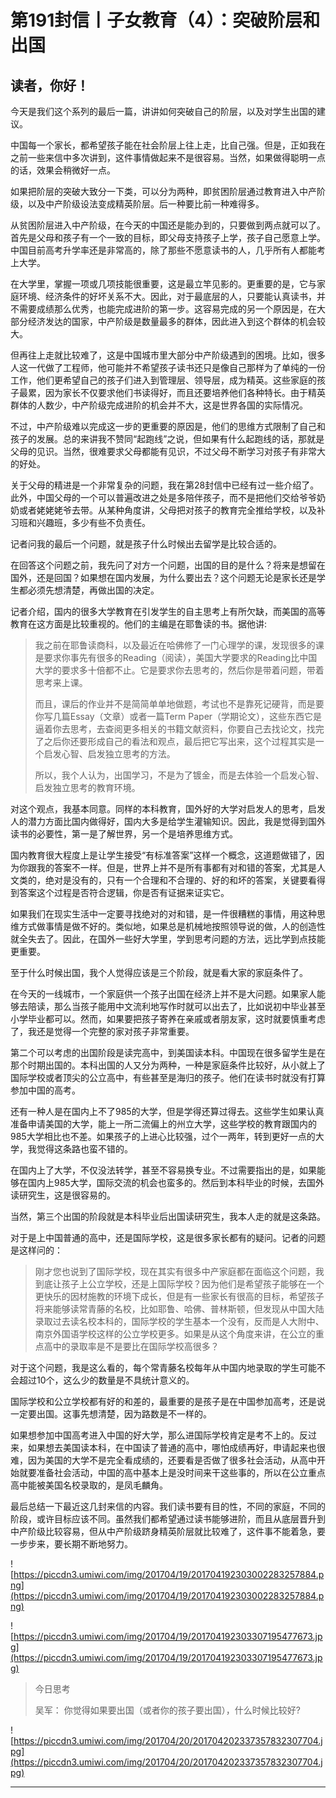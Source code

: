 # 第191封信丨子女教育（4）：突破阶层和出国

## 读者，你好！

今天是我们这个系列的最后一篇，讲讲如何突破自己的阶层，以及对学生出国的建议。

中国每一个家长，都希望孩子能在社会阶层上往上走，比自己强。但是，正如我在之前一些来信中多次讲到，这件事情做起来不是很容易。当然，如果做得聪明一点的话，效果会稍微好一点。

如果把阶层的突破大致分一下类，可以分为两种，即贫困阶层通过教育进入中产阶级，以及中产阶级设法变成精英阶层。后一种要比前一种难得多。

从贫困阶层进入中产阶级，在今天的中国还是能办到的，只要做到两点就可以了。首先是父母和孩子有一个一致的目标，即父母支持孩子上学，孩子自己愿意上学。中国目前高考升学率还是非常高的，除了那些不愿意读书的人，几乎所有人都能考上大学。

在大学里，掌握一项或几项技能很重要，这是最立竿见影的。更重要的是，它与家庭环境、经济条件的好坏关系不大。因此，对于最底层的人，只要能认真读书，并不需要成绩那么优秀，也能完成进阶的第一步。这容易完成的另一个原因是，在大部分经济发达的国家，中产阶级是数量最多的群体，因此进入到这个群体的机会较大。

但再往上走就比较难了，这是中国城市里大部分中产阶级遇到的困境。比如，很多人这一代做了工程师，他可能并不希望孩子读书还只是像自己那样为了单纯的一份工作，他们更希望自己的孩子们进入到管理层、领导层，成为精英。这些家庭的孩子最累，因为家长不仅要求他们书读得好，而且还要培养他们各种特长。由于精英群体的人数少，中产阶级完成进阶的机会并不大，这是世界各国的实际情况。

不过，中产阶级难以完成这一步的更重要的原因是，他们的思维方式限制了自己和孩子的发展。总的来讲我不赞同“起跑线”之说，但如果有什么起跑线的话，那就是父母的见识。当然，很难要求父母都能有见识，不过父母不断学习对孩子有非常大的好处。

关于父母的精进是一个非常复杂的问题，我在第28封信中已经有过一些介绍了。此外，中国父母的一个可以普遍改进之处是多陪伴孩子，而不是把他们交给爷爷奶奶或者姥姥姥爷去带。从某种角度讲，父母把对孩子的教育完全推给学校，以及补习班和兴趣班，多少有些不负责任。

记者问我的最后一个问题，就是孩子什么时候出去留学是比较合适的。

在回答这个问题之前，我先问了对方一个问题，出国的目的是什么？将来是想留在国外，还是回国？如果想在国内发展，为什么要出去？这个问题无论是家长还是学生都必须先想清楚，再做出国的决定。

记者介绍，国内的很多大学教育在引发学生的自主思考上有所欠缺，而美国的高等教育在这方面是比较重视的。他们的主编是在耶鲁读的书。据他讲:

> 我之前在耶鲁读商科，以及最近在哈佛修了一门心理学的课，发现很多的课是要求你事先有很多的Reading（阅读），美国大学要求的Reading比中国大学的要求多十倍都不止。它是要求你去思考的，然后你是带着问题，带着思考来上课。
> 
> 
> 
> 而且，课后的作业并不是简简单单地做题，考试也不是靠死记硬背，而是要你写几篇Essay（文章）或者一篇Term Paper（学期论文），这些东西它是逼着你去思考，去查阅更多相关的书籍文献资料，你要自己去找论文，找完了之后你还要形成自己的看法和观点，最后把它写出来，这个过程其实是一个启发心智、启发独立思考的方法。
> 
> 
> 
> 所以，我个人认为，出国学习，不是为了镀金，而是去体验一个启发心智、启发独立思考的教育环境。

对这个观点，我基本同意。同样的本科教育，国外好的大学对启发人的思考，启发人的潜力方面比国内做得好，国内大多是给学生灌输知识。因此，我是觉得到国外读书的必要性，第一是了解世界，另一个是培养思维方式。

国内教育很大程度上是让学生接受“有标准答案”这样一个概念，这道题做错了，因为你跟我的答案不一样。但是，世界上并不是所有事都有对和错的答案，尤其是人文类的，绝对是没有的，只有一个合理和不合理的、好的和坏的答案，关键要看得到答案这个过程是否符合逻辑，你是否有证据来证实它。

如果我们在现实生活中一定要寻找绝对的对和错，是一件很糟糕的事情，用这种思维方式做事情是做不好的。类似地，如果总是机械地按照领导说的做，人的创造性就全失去了。因此，在国外一些好大学里，学到思考问题的方法，远比学到点技能更重要。

至于什么时候出国，我个人觉得应该是三个阶段，就是看大家的家庭条件了。

在今天的一线城市，一个家庭供一个孩子出国在经济上并不是大问题。如果家人能够去陪读，那么当孩子能用中文流利地写作时就可以出去了，比如说初中毕业甚至小学毕业都可以。然而，如果要把孩子寄养在亲戚或者朋友家，这时就要慎重考虑了，我还是觉得一个完整的家对孩子非常重要。

第二个可以考虑的出国阶段是读完高中，到美国读本科。中国现在很多留学生是在那个时期出国的。本科出国的人又分为两种，一种是家庭条件比较好，从小就上了国际学校或者顶尖的公立高中，有些甚至是海归的孩子。他们在读书时就没有打算参加中国的高考。

还有一种人是在国内上不了985的大学，但是学得还算过得去。这些学生如果认真准备申请美国的大学，能上一所二流偏上的州立大学，这些学校的教育跟国内的985大学相比也不差。如果孩子的上进心比较强，过个一两年，转到更好一点的大学，我觉得这条路也蛮不错的。

在国内上了大学，不仅没法转学，甚至不容易换专业。不过需要指出的是，如果能够在国内上985大学，国际交流的机会也蛮多的。然后到本科毕业的时候，去国外读研究生，这是很容易的。

当然，第三个出国的阶段就是本科毕业后出国读研究生，我本人走的就是这条路。

对于是上中国普通的高中，还是国际学校，这是很多家长都有的疑问。记者的问题是这样问的：

> 刚才您也说到了国际学校，现在其实有很多中产家庭都在面临这个问题，我到底让孩子上公立学校，还是上国际学校？因为他们是希望孩子能够在一个更快乐的因材施教的环境下成长，但是有一些家长有很高的目标，希望孩子将来能够读常青藤的名校，比如耶鲁、哈佛、普林斯顿，但发现从中国大陆录取过去读名校本科的，国际学校的学生基本一个没有，反而是人大附中、南京外国语学校这样的公立学校更多。如果是从这个角度来讲，在公立的重点高中的录取率是不是要比在国际学校高很多？

对于这个问题，我是这么看的，每个常青藤名校每年从中国内地录取的学生可能不会超过10个，这么少的数量是不具统计意义的。

国际学校和公立学校都有好的和差的，最重要的是孩子是在中国参加高考，还是说一定要出国。这事先想清楚，因为路数是不一样的。

如果想参加中国高考进入中国的好大学，那么进国际学校肯定是考不上的。反过来，如果想去美国读本科，在中国读了普通的高中，哪怕成绩再好，申请起来也很难，因为美国的大学不是完全看成绩的，还要看是否做了很多社会活动，从高中开始就要准备社会活动，中国的高中基本上是没时间来干这些事的，所以在公立重点高中能被美国名校录取的，是凤毛麟角。

最后总结一下最近这几封来信的内容。我们读书要有目的性，不同的家庭，不同的阶段，或许目标应该不同。虽然我们都希望通过读书能够进阶，而且从底层晋升到中产阶级比较容易，但从中产阶级跻身精英阶层就比较难了，这件事不能着急，要一步步来，要长期不断地努力。

![https://piccdn3.umiwi.com/img/201704/19/201704192303002283257884.png](https://piccdn3.umiwi.com/img/201704/19/201704192303002283257884.png)

![https://piccdn3.umiwi.com/img/201704/19/201704192303307195477673.jpg](https://piccdn3.umiwi.com/img/201704/19/201704192303307195477673.jpg)

> 今日思考
> 
> 吴军： 你觉得如果要出国（或者你的孩子要出国），什么时候比较好?

![https://piccdn3.umiwi.com/img/201704/20/201704202337357832307704.jpg](https://piccdn3.umiwi.com/img/201704/20/201704202337357832307704.jpg)

---
